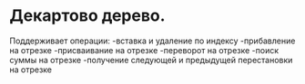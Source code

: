 # Декартово дерево.

Поддерживает операции:
    -вставка и удаление по индексу
    -прибавление на отрезке
    -присваивание на отрезке
    -переворот на отрезке
    -поиск суммы на отрезке
    -получение следующей и предыдущей перестановки на отрезке
